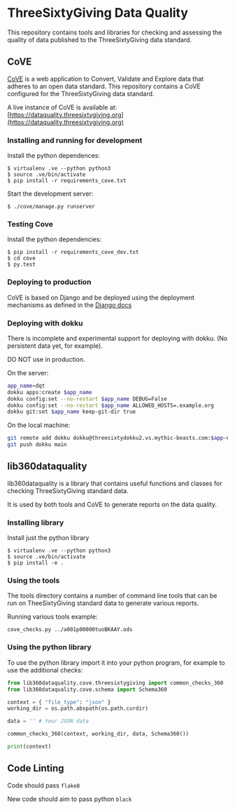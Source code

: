 # ThreeSixtyGiving Data Quality

This repository contains tools and libraries for checking and assessing the quality of data published to the ThreeSixtyGiving data standard.

## CoVE

[CoVE](https://github.com/OpenDataServices/cove) is a web application to Convert, Validate and Explore data that adheres to an open data standard. This repository contains a CoVE configured for the ThreeSixtyGiving data standard.

A live instance of CoVE is available at: [https://dataquality.threesixtygiving.org](https://dataquality.threesixtygiving.org)
### Installing and running for development

Install the python dependences:
```
$ virtualenv .ve --python python3
$ source .ve/bin/activate
$ pip install -r requirements_cove.txt
```

Start the development server:
```
$ ./cove/manage.py runserver
```

### Testing Cove

Install the python dependencies:
```
$ pip install -r requirements_cove_dev.txt
$ cd cove
$ py.test
```

### Deploying to production

CoVE is based on Django and be deployed using the deployment mechanisms as defined in the [Django docs](https://docs.djangoproject.com/en/3.1/howto/deployment/)

### Deploying with dokku

There is incomplete and experimental support for deploying with dokku. (No persistent data yet, for example).

DO NOT use in production.

On the server:

```bash
app_name=dqt
dokku apps:create $app_name
dokku config:set --no-restart $app_name DEBUG=False
dokku config:set --no-restart $app_name ALLOWED_HOSTS=.example.org
dokku git:set $app_name keep-git-dir true
```

On the local machine:

```bash
git remote add dokku dokku@threesixtydokku2.vs.mythic-beasts.com:$app-name
git push dokku main
```


## lib360dataquality

lib360dataquality is a library that contains useful functions and classes for checking ThreeSixtyGiving standard data.

It is used by both tools and CoVE to generate reports on the data quality.

### Installing library

Install just the python library

```
$ virtualenv .ve --python python3
$ source .ve/bin/activate
$ pip install -e .
```

### Using the tools

The tools directory contains a number of command line tools that can be run on TheeSixtyGiving standard data to generate various reports.

Running various tools example:
```
cove_checks.py ../a001p00000tuoBKAAY.ods
```

### Using the python library

To use the python library import it into your python program, for example to use the additional checks:

```python
from lib360dataquality.cove.threesixtygiving import common_checks_360
from lib360dataquality.cove.schema import Schema360

context = { "file_type": "json" }
working_dir = os.path.abspath(os.path.curdir)

data = '' # Your JSON data

common_checks_360(context, working_dir, data, Schema360())

print(context)
```

## Code Linting

Code should pass `flake8`

New code should aim to pass python `black`
